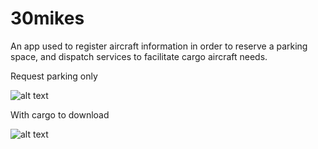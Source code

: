 # 30mikes

An app used to register aircraft information in order to reserve a parking space, and dispatch services to facilitate cargo aircraft needs.

Request parking only

![alt text](https://i.gyazo.com/1303f6ce8a664234cf10cad73f902495.png)

With cargo to download

![alt text](https://i.gyazo.com/819480b39412e39d4a318e0e43923a00.png)